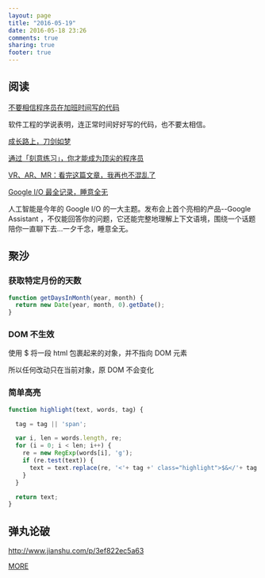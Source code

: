 ```yaml
---
layout: page
title: "2016-05-19"
date: 2016-05-18 23:26
comments: true
sharing: true
footer: true
---
```


## 阅读

[不要相信程序员在加班时间写的代码](http://www.jianshu.com/p/d531ddbbd7f3)

软件工程的学说表明，连正常时间好好写的代码，也不要太相信。

[成长路上，刀剑如梦](http://mp.weixin.qq.com/s?__biz=MzAxMTEyOTQ5OQ==&mid=402242397&idx=1&sn=f54f05006c381cad8422aa313f6192bf#rd)

[通过「刻意练习」，你才能成为顶尖的程序员](https://ruby-china.org/topics/28553)

[VR、AR、MR：看完这篇文章，我再也不混乱了](http://mp.weixin.qq.com/s?__biz=MzA4MjA0MTc4NQ==&mid=504089725&idx=3&sn=90647f314cd4aef7353e555842d13ce7#rd)

[Google I/O 最全记录，睡意全无](http://www.ifanr.com/658538)

人工智能是今年的 Google I/O 的一大主题。发布会上首个亮相的产品--Google Assistant ，不仅能回答你的问题，它还能完整地理解上下文语境，围绕一个话题陪你一直聊下去...一夕千念，睡意全无。

## 聚沙

### 获取特定月份的天数

```js
function getDaysInMonth(year, month) {
  return new Date(year, month, 0).getDate();
}
```

### DOM 不生效

使用 $ 将一段 html 包裹起来的对象，并不指向 DOM 元素

所以任何改动只在当前对象，原 DOM 不会变化

### 简单高亮

```js
function highlight(text, words, tag) {

  tag = tag || 'span';

  var i, len = words.length, re;
  for (i = 0; i < len; i++) {
    re = new RegExp(words[i], 'g');
    if (re.test(text)) {
      text = text.replace(re, '<'+ tag +' class="highlight">$&</'+ tag +'>');
    }
  }

  return text;
}
```

## 弹丸论破

http://www.jianshu.com/p/3ef822ec5a63

[MORE](http://blog.mirreal.net/note/2016-05-19.html)
